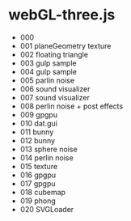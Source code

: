 # webGL-three.js

* 000
* 001 planeGeometry texture
* 002 floating triangle
* 003 gulp sample
* 004 gulp sample
* 005 parlin noise
* 006 sound visualizer
* 007 sound visualizer
* 008 perlin noise + post effects
* 009 gpgpu
* 010 dat.gui
* 011 bunny
* 012 bunny
* 013 sphere noise
* 014 perlin noise
* 015 texture
* 016 gpgpu
* 017 gpgpu
* 018 cubemap
* 019 phong
* 020 SVGLoader
